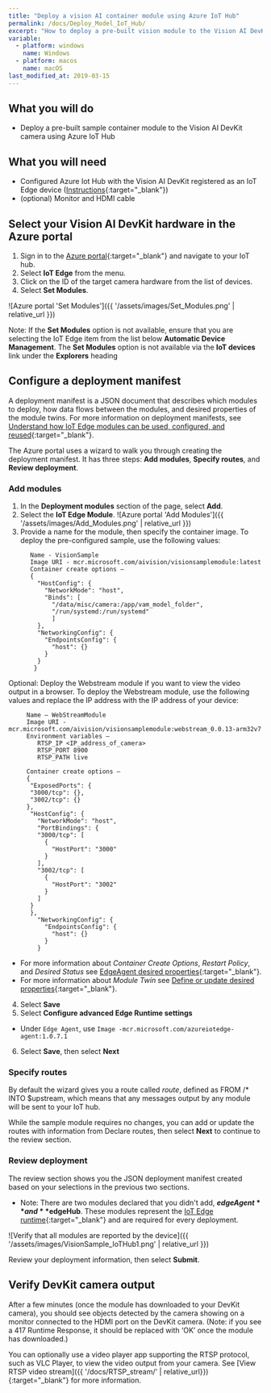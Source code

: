 ```yaml
---
title: "Deploy a vision AI container module using Azure IoT Hub"
permalink: /docs/Deploy_Model_IoT_Hub/
excerpt: "How to deploy a pre-built vision module to the Vision AI DevKit camera using the Azure portal."
variable:
  - platform: windows
    name: Windows
  - platform: macos
    name: macOS
last_modified_at: 2019-03-15
---
```


## What you will do

* Deploy a pre-built sample container module to the Vision AI DevKit camera using Azure IoT Hub

## What you will need

* Configured Azure Iot Hub with the Vision AI DevKit registered as an IoT Edge device ([Instructions](https://azure.github.io/Vision-AI-DevKit-Pages/docs/Setup_Azure_resources/){:target="_blank"})
* (optional) Monitor and HDMI cable

## Select your Vision AI DevKit hardware in the Azure portal

1. Sign in to the [Azure portal](https://portal.azure.com/){:target="_blank"} and navigate to your IoT hub.
2. Select **IoT Edge** from the menu.
3. Click on the ID of the target camera hardware from the list of devices.
4. Select **Set Modules**.

![Azure portal 'Set Modules']({{ '/assets/images/Set_Modules.png' | relative_url }})

  Note: If the **Set Modules** option is not available, ensure that you are selecting the IoT Edge item from the list below **Automatic Device Management**.  The **Set Modules** option is not available via the **IoT devices** link under the **Explorers** heading

## Configure a deployment manifest

A deployment manifest is a JSON document that describes which modules to deploy, how data flows between the modules, and desired properties of the module twins. For more information on deployment manifests, see [Understand how IoT Edge modules can be used, configured, and reused](https://docs.microsoft.com/en-us/azure/iot-edge/module-composition){:target="_blank"}.

The Azure portal uses a wizard to walk you through creating the deployment manifest. It has three steps: **Add modules**, **Specify routes**, and **Review deployment**.

### Add modules

1. In the **Deployment modules** section of the page, select **Add**.
2. Select the **IoT Edge Module**. ![Azure portal 'Add Modules']({{ '/assets/images/Add_Modules.png' | relative_url }})
3. Provide a name for the module, then specify the container image. To deploy the pre-configured sample, use the following values:

```terminal
      Name - VisionSample
      Image URI - mcr.microsoft.com/aivision/visionsamplemodule:latest
      Container create options –
      {
        "HostConfig": {
          "NetworkMode": "host",
          "Binds": [
            "/data/misc/camera:/app/vam_model_folder",
            "/run/systemd:/run/systemd"
            ]
        },
        "NetworkingConfig": {
          "EndpointsConfig": {
            "host": {}
          }
        }
       }
```

Optional: Deploy the Webstream module if you want to view the video output in a browser. To deploy the Webstream module, use the following values and replace the IP address with the IP address of your device:

```terminal
     Name – WebStreamModule
     Image URI - mcr.microsoft.com/aivision/visionsamplemodule:webstream_0.0.13-arm32v7
     Environment variables –
        RTSP_IP <IP_address_of_camera>
        RTSP_PORT 8900
        RTSP_PATH live

     Container create options –
     {
      "ExposedPorts": {
      "3000/tcp": {},
      "3002/tcp": {}
     },
      "HostConfig": {
        "NetworkMode": "host",
        "PortBindings": {
        "3000/tcp": [
          {
            "HostPort": "3000"
          }
        ],
        "3002/tcp": [
          {
            "HostPort": "3002"
          }
        ]
      }
      },
        "NetworkingConfig": {
          "EndpointsConfig": {
            "host": {}
          }
        }
```

- For more information about *Container Create Options*, *Restart Policy*, and *Desired Status* see [EdgeAgent desired properties](https://docs.microsoft.com/en-us/azure/iot-edge/module-edgeagent-edgehub#edgeagent-desired-properties){:target="_blank"}.
- For more information about *Module Twin* see [Define or update desired properties](https://docs.microsoft.com/en-us/azure/iot-edge/module-composition#define-or-update-desired-properties){:target="_blank"}.

4. Select **Save**
5. Select **Configure advanced Edge Runtime settings**
  - Under `Edge Agent`, use `Image -mcr.microsoft.com/azureiotedge-agent:1.0.7.1`
6. Select **Save**, then select **Next**

### Specify routes

By default the wizard gives you a route called *route*, defined as FROM /* INTO $upstream, which means that any messages output by any module will be sent to your IoT hub.

While the sample module requires no changes, you can add or update the routes with information from Declare routes, then select **Next** to continue to the review section.

### Review deployment

The review section shows you the JSON deployment manifest created based on your selections in the previous two sections.

* Note: There are two modules declared that you didn't add, **$edgeAgent** and **$edgeHub**. These modules represent the [IoT Edge runtime](https://docs.microsoft.com/en-us/azure/iot-edge/iot-edge-runtime){:target="_blank"} and are required for every deployment.

 ![Verify that all modules are reported by the device]({{ '/assets/images/VisionSample_IoTHub1.png' | relative_url }})

Review your deployment information, then select **Submit**.

## Verify DevKit camera output

After a few minutes (once the module has downloaded to your DevKit camera), you should see objects detected by the camera showing on a monitor connected to the HDMI port on the DevKit camera. (Note: if you see a 417 Runtime Response, it should be replaced with ‘OK’ once the module has downloaded.)

You can optionally use a video player app supporting the RTSP protocol, such as VLC Player, to view the video output from your camera. See [View RTSP video stream]({{ '/docs/RTSP_stream/' | relative_url}}){:target="_blank"} for more information.
